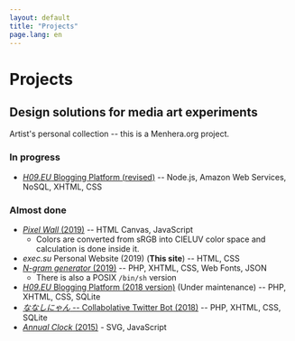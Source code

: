 ```yaml
---
layout: default
title: "Projects"
page.lang: en
---
```


# Projects

## Design solutions for media art experiments

Artist's personal collection -- this is a Menhera.org project.

### In progress

- [*H09.EU* Blogging Platform (revised)](https://h09.eu/) -- Node.js, Amazon Web Services, NoSQL, XHTML, CSS

### Almost done

- [*Pixel Wall* (2019)](https://labs.menhera.org/pixel-wall/) -- HTML Canvas, JavaScript
  - Colors are converted from sRGB into CIELUV color space and calculation is done inside it.
- *exec.su* Personal Website (2019) (**This site**) -- HTML, CSS
- [*N-gram generator* (2019)](https://ngram.menhera.org/preview/) -- PHP, XHTML, CSS, Web Fonts, JSON
  - There is also a POSIX `/bin/sh` version
- [*H09.EU* Blogging Platform (2018 version)](https://h09.eu/) (Under maintenance) -- PHP, XHTML, CSS, SQLite
- [*ななしにゃん* -- Collabolative Twitter Bot (2018)](https://nanashinyan.menhera.org/) -- PHP, XHTML, CSS, SQLite
- [*Annual Clock* (2015)](https://labs.menhera.org/) - SVG, JavaScript

